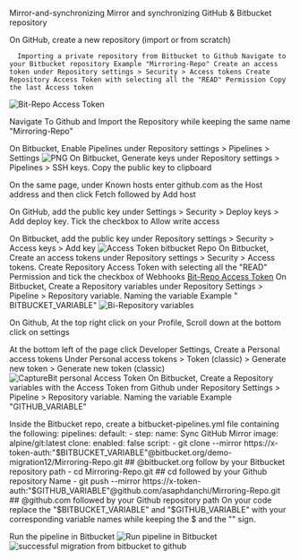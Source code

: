 Mirror-and-synchronizing
Mirror and synchronizing GitHub & Bitbucket repository

On GitHub, create a new repository (import or from scratch)
      
      Importing a private repository from Bitbucket to Github Navigate to your Bitbucket repository Example "Mirroring-Repo" Create an access token under Repository settings > Security > Access tokens Create Repository Access Token with selecting all the "READ" Permission Copy the last Access token
![Bit-Repo Access Token](https://github.com/user-attachments/assets/b7b977d6-fd50-4957-b0e3-75b4991e36c3)

Navigate To Github and Import the Repository while keeping the same name "Mirroring-Repo"

On Bitbucket, Enable Pipelines under Repository settings > Pipelines > Settings
![PNG](https://github.com/user-attachments/assets/c9ab48dd-c6aa-45e2-86be-3c52c21ff227)
On Bitbucket, Generate keys under Repository settings > Pipelines > SSH keys. Copy the public key to clipboard

On the same page, under Known hosts enter github.com as the Host address and then click Fetch followed by Add host

On GitHub, add the public key under Settings > Security > Deploy keys > Add deploy key. Tick the checkbox to Allow write access

On Bitbucket, add the public key under Repository settings > Security > Access keys > Add key
![Access Token bitbucket Repo](https://github.com/user-attachments/assets/64ae652b-751d-458b-b82f-334e90f36c93)
On Bitbucket, Create an access tokens under Repository settings > Security > Access tokens. Create Repository Access Token with selecting all the "READ" Permission and tick the checkbox of Webhooks
[Bit-Repo Access Token](https://github.com/user-attachments/assets/8b4c49ea-78df-4681-b1b7-7548420d7796)
On Bitbucket, Create a Repository variables under Repository Settings > Pipeline > Repository variable. Naming the variable Example " BITBUCKET_VARIABLE"
![Bi-Repository variables](https://github.com/user-attachments/assets/07948be9-1306-4073-b8f9-32cab89b5c55)

On Github, At the top right click on your Profile, Scroll down at the bottom click on settings

At the bottom left of the page click Developer Settings, Create a Personal access tokens Under Personal access tokens > Token (classic) > Generate new token > Generate new token (classic)
![CaptureBit personal Access Token](https://github.com/user-attachments/assets/4692fc7d-30f3-44b6-9337-e4572631e5f4)
On Bitbucket, Create a Repository variables with the Access Token from Github under Repository Settings > Pipeline > Repository variable. Naming the variable Example "GITHUB_VARIABLE"

Inside the Bitbucket repo, create a bitbucket-pipelines.yml file containing the following:
  pipelines:
    default:
      - step:
          name: Sync GitHub Mirror
          image: alpine/git:latest
          clone:
            enabled: false
          script:
            - git clone --mirror https://x-token-auth:"$BITBUCKET_VARIABLE"@bitbucket.org/demo-migration12/Mirroring-Repo.git ## @bitbucket.org follow by your Bitbucket repository path
            - cd Mirroring-Repo.git ## cd followed by your Github repository Name
            - git push --mirror https://x-token-auth:"$GITHUB_VARIABLE"@github.com/asaphdanchi/Mirroring-Repo.git ## @github.com followed by your Github repository path
On your code replace the "$BITBUCKET_VARIABLE" and "$GITHUB_VARIABLE" with your corresponding variable names while keeping the $ and the "" sign.

Run the pipeline in Bitbucket
![Run pipeline in Bitbucket](https://github.com/user-attachments/assets/916a47d0-6029-4ef6-a84a-1476d7f09c73)
![successful migration from bitbucket to github](https://github.com/user-attachments/assets/ac025a95-6009-425a-9ffb-3b055810d7b4)


